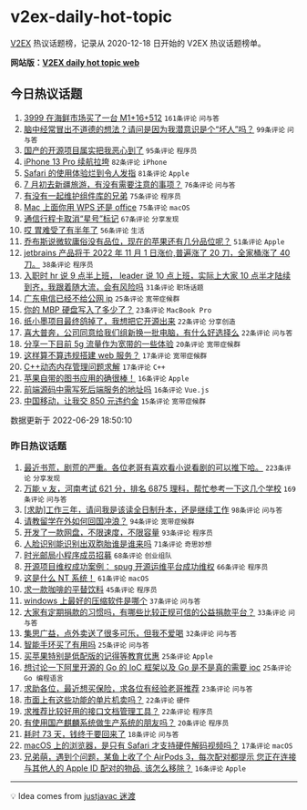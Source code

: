# v2ex-daily-hot-topic

[V2EX](https://www.v2ex.com/) 热议话题榜，记录从 2020-12-18 日开始的 V2EX 热议话题榜单。

**网站版：[V2EX daily hot topic web](https://boojack.github.io/v2ex-daily-hot-topic-web/)**

## 今日热议话题

<!-- TODAY BEGIN -->

1. [3999 在海鲜市场买了一台 M1+16+512](https://www.v2ex.com/t/862834) `161条评论` `问与答`
1. [脑中经常冒出不道德的想法？请问是因为我潜意识是个“坏人”吗？](https://www.v2ex.com/t/862893) `99条评论` `问与答`
1. [国产的开源项目属实把我恶心到了](https://www.v2ex.com/t/862868) `95条评论` `程序员`
1. [iPhone 13 Pro 续航拉垮](https://www.v2ex.com/t/862846) `82条评论` `iPhone`
1. [Safari 的使用体验烂到令人发指](https://www.v2ex.com/t/862912) `81条评论` `Apple`
1. [7 月初去新疆旅游，有没有需要注意的事项？](https://www.v2ex.com/t/862874) `76条评论` `问与答`
1. [有没有一起维护组件库的兄弟](https://www.v2ex.com/t/862898) `75条评论` `程序员`
1. [Mac 上面你用 WPS 还是 office](https://www.v2ex.com/t/862936) `75条评论` `macOS`
1. [通信行程卡取消“星号”标记](https://www.v2ex.com/t/862938) `67条评论` `分享发现`
1. [哎 胃难受了有半年了](https://www.v2ex.com/t/862942) `56条评论` `生活`
1. [乔布斯说微软庸俗没有品位，现在的苹果还有几分品位呢？](https://www.v2ex.com/t/862909) `51条评论` `Apple`
1. [jetbrains 产品将于 2022 年 11 月 1 日涨价,普遍涨了 20 刀，全家桶涨了 40 刀。](https://www.v2ex.com/t/863011) `38条评论` `程序员`
1. [入职时 hr 说 9 点半上班， leader 说 10 点上班，实际上大家 10 点半才陆续到齐，我跟着随大流，会有风险吗](https://www.v2ex.com/t/862877) `31条评论` `职场话题`
1. [广东电信已经不给公网 ip](https://www.v2ex.com/t/862913) `25条评论` `宽带症候群`
1. [你的 MBP 硬盘写入了多少了？](https://www.v2ex.com/t/862956) `23条评论` `MacBook Pro`
1. [纸小墨项目最终鸽掉了，我想把它开源出来](https://www.v2ex.com/t/862975) `22条评论` `分享创造`
1. [喜大普奔，公司同意给我们组新换一批电脑，有什么好选择么](https://www.v2ex.com/t/862959) `22条评论` `问与答`
1. [分享一下目前 5g 流量作为宽带的一些体验](https://www.v2ex.com/t/862918) `20条评论` `宽带症候群`
1. [这样算不算违规搭建 web 服务？](https://www.v2ex.com/t/863000) `17条评论` `宽带症候群`
1. [C++动态内存管理问题求解](https://www.v2ex.com/t/862885) `17条评论` `C++`
1. [苹果自带的图书应用的确很棒！](https://www.v2ex.com/t/862945) `16条评论` `Apple`
1. [前端源码中需写死后端服务的地址吗](https://www.v2ex.com/t/862910) `16条评论` `Vue.js`
1. [中国移动，让我交 850 元违约金](https://www.v2ex.com/t/863010) `15条评论` `宽带症候群`

数据更新于 2022-06-29 18:50:10

<!-- TODAY END -->

### 昨日热议话题

<!-- YESTERDAY BEGIN -->

1. [最近书荒，剧荒的严重。各位老哥有喜欢看小说看剧的可以推下哈。](https://www.v2ex.com/t/862603) `223条评论` `分享发现`
1. [万能 v 友，河南考试 621 分，排名 6875 理科，帮忙参考一下这几个学校](https://www.v2ex.com/t/862656) `169条评论` `问与答`
1. [[求助]工作三年，请问我是该读全日制升本，还是继续工作](https://www.v2ex.com/t/862648) `98条评论` `问与答`
1. [请教留学在外如何回国冲浪？](https://www.v2ex.com/t/862636) `94条评论` `宽带症候群`
1. [开发了一款网盘，不限速度，不限容量](https://www.v2ex.com/t/862608) `93条评论` `程序员`
1. [人脸识别能识别出双胞胎谁是谁来吗](https://www.v2ex.com/t/862633) `71条评论` `奇思妙想`
1. [时光邮局小程序成员招募](https://www.v2ex.com/t/862632) `68条评论` `创业组队`
1. [开源项目维权成功案例： spug 开源运维平台成功维权](https://www.v2ex.com/t/862599) `66条评论` `程序员`
1. [这是什么 NT 系统！](https://www.v2ex.com/t/862658) `61条评论` `macOS`
1. [求一款咖啡的平替饮料](https://www.v2ex.com/t/862777) `45条评论` `程序员`
1. [windows 上最好的压缩软件是哪个](https://www.v2ex.com/t/862733) `37条评论` `问与答`
1. [大家有定期捐款的习惯吗，有哪些比较正规可信的公益捐款平台？](https://www.v2ex.com/t/862785) `33条评论` `问与答`
1. [集思广益，点外卖送了很多可乐，但我不爱喝](https://www.v2ex.com/t/862723) `32条评论` `问与答`
1. [智能手环买了有用吗](https://www.v2ex.com/t/862732) `25条评论` `问与答`
1. [买苹果特别是低配版的记得等教育优惠](https://www.v2ex.com/t/862642) `25条评论` `Apple`
1. [想讨论一下阿里开源的 Go 的 IoC 框架以及 Go 是不是真的需要 ioc](https://www.v2ex.com/t/862639) `25条评论` `Go 编程语言`
1. [求助各位，最近想买保险，求各位有经验老哥推荐](https://www.v2ex.com/t/862734) `23条评论` `问与答`
1. [市面上有这些功能的单片机卖吗？](https://www.v2ex.com/t/862621) `22条评论` `硬件`
1. [求推荐比较好用的接口文档管理工具？](https://www.v2ex.com/t/862607) `22条评论` `程序员`
1. [有使用国产麒麟系统做生产系统的朋友吗？](https://www.v2ex.com/t/862647) `20条评论` `程序员`
1. [耗时 73 天，钱终于要回来了](https://www.v2ex.com/t/862750) `18条评论` `问与答`
1. [macOS 上的浏览器，是只有 Safari 才支持硬件解码视频吗？](https://www.v2ex.com/t/862774) `17条评论` `macOS`
1. [兄弟萌，遇到个问题，某鱼上收了个 AirPods 3，每次配对都提示 您正在连接与其他人的 Apple ID 配对的物品, 该怎么移除？](https://www.v2ex.com/t/862729) `16条评论` `Apple`

<!-- YESTERDAY END -->

---

💡 Idea comes from [justjavac 迷渡](https://github.com/justjavac/)

